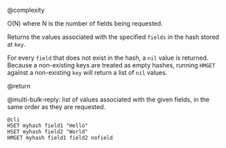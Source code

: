 @complexity

O(N) where N is the number of fields being requested.

Returns the values associated with the specified `fields` in the hash stored at
`key`.

For every `field` that does not exist in the hash, a `nil` value is returned.
Because a non-existing keys are treated as empty hashes, running `HMGET`
against a non-existing `key` will return a list of `nil` values.

@return

@multi-bulk-reply: list of values associated with the given fields, in the same
order as they are requested.

    @cli
    HSET myhash field1 "Hello"
    HSET myhash field2 "World"
    HMGET myhash field1 field2 nofield

